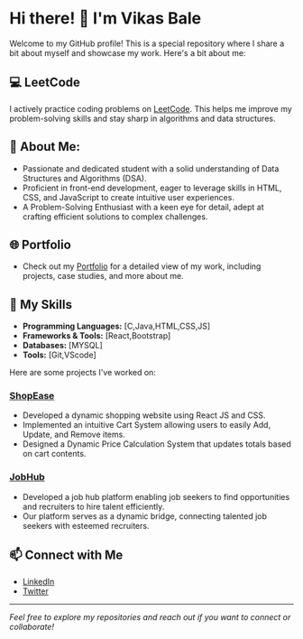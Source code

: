 
# Hi there! 👋 I'm Vikas Bale

Welcome to my GitHub profile! This is a special repository where I share a bit about myself and showcase my work. Here's a bit about me:

## 💻 LeetCode

I actively practice coding problems on [LeetCode](https://leetcode.com/u/coder6765). This helps me improve my problem-solving skills and stay sharp in algorithms and data structures.


## 🌟 About Me:
-  Passionate and dedicated student with a solid understanding of Data Structures and Algorithms (DSA).
-  Proficient in front-end development, eager to leverage skills in HTML, CSS, and JavaScript to create intuitive
user experiences.
-  A Problem-Solving Enthusiast with a keen eye for detail, adept at crafting efficient solutions to complex
challenges.
  
## 🌐 Portfolio

- Check out my [Portfolio](https://vikasbale.netlify.app) for a detailed view of my work, including projects, case studies, and more about me.

## 💼 My Skills

- **Programming Languages:** [C,Java,HTML,CSS,JS]
- **Frameworks & Tools:** [React,Bootstrap]
- **Databases:** [MYSQL]
- **Tools:** [Git,VScode]

Here are some projects I've worked on:

### [ShopEase](https://github.com/Vikas958/shopease)
-  Developed a dynamic shopping website using React JS and CSS.
- Implemented an intuitive Cart System allowing users to easily Add, Update, and Remove items.
- Designed a Dynamic Price Calculation System that updates totals based on cart contents.

  
### [JobHub](https://github.com/Vikas958/jobhub)
- Developed a job hub platform enabling job seekers to find opportunities and recruiters to hire talent
efficiently.
- Our platform serves as a dynamic bridge, connecting talented job seekers with esteemed recruiters.


## 📫 Connect with Me

- [LinkedIn](https://linkedin.com/in/vikas-bale)
- [Twitter](https://x.com/vikas_bale?t=5rKECj9-vtr2kekp2dl7cQ&s=09)

---

*Feel free to explore my repositories and reach out if you want to connect or collaborate!*




<!--
**Vikas958/Vikas958** is a ✨ _special_ ✨ repository because its `README.md` (this file) appears on your GitHub profile.

Here are some ideas to get you started:

- 🔭 I’m currently working on ...
- 🌱 I’m currently learning ...
- 👯 I’m looking to collaborate on ...
- 🤔 I’m looking for help with ...
- 💬 Ask me about ...
- 📫 How to reach me: ...
- 😄 Pronouns: ...
- ⚡ Fun fact: ...
-->
